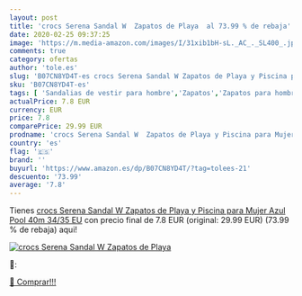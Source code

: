 ```yaml
---
layout: post
title: 'crocs Serena Sandal W  Zapatos de Playa  al 73.99 % de rebaja'
date: 2020-02-25 09:37:25
image: 'https://m.media-amazon.com/images/I/31xib1bH-sL._AC_._SL400_.jpg'
comments: true
category: ofertas
author: 'tole.es'
slug: 'B07CN8YD4T-es crocs Serena Sandal W Zapatos de Playa y Piscina para...'
sku: 'B07CN8YD4T-es'
tags: [ 'Sandalias de vestir para hombre','Zapatos','Zapatos para hombre','Zapatos y complementos','zapatos', ]
actualPrice: 7.8 EUR
currency: EUR
price: 7.8
comparePrice: 29.99 EUR
prodname: 'crocs Serena Sandal W  Zapatos de Playa y Piscina para Mujer  Azul  Pool 40m   34/35 EU'
country: 'es'
flag: '🇪🇸'
brand: ''
buyurl: 'https://www.amazon.es/dp/B07CN8YD4T/?tag=tolees-21'
descuento: '73.99'
average: '7.8'
---
```


Tienes [crocs Serena Sandal W  Zapatos de Playa y Piscina para Mujer  Azul  Pool 40m   34/35 EU](https://www.amazon.es/dp/B07CN8YD4T/?tag=tolees-21) con precio final de  7.8 EUR (original: 29.99 EUR) (73.99 %  de rebaja) aqui!

[![crocs Serena Sandal W  Zapatos de Playa ](https://m.media-amazon.com/images/I/31xib1bH-sL._AC_._SL400_.jpg)](https://www.amazon.es/dp/B07CN8YD4T/?tag=tolees-21)

🔎:


[🛒 Comprar!!!](https://www.amazon.es/dp/B07CN8YD4T/?tag=tolees-21)
